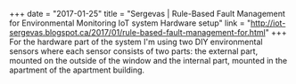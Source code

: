 +++
date = "2017-01-25"
title = "Sergevas | Rule-Based Fault Management for Environmental Monitoring IoT system Hardware setup"
link = "http://iot-sergevas.blogspot.ca/2017/01/rule-based-fault-management-for.html"
+++
For the hardware part of the system I'm using two DIY environmental sensors where each sensor consists of two parts: the external part, mounted on the outside of the window and the internal part, mounted in the apartment of the apartment building.